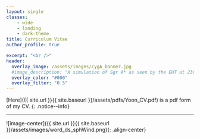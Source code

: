 ```yaml
---
layout: single
classes:
    - wide
    - landing
    - dark-theme
title: Curriculum Vitae
author_profile: true

excerpt: "<br />"
header:
  overlay_image: /assets/images/cygA_banner.jpg
  #image_description: "A simulation of Sgr A* as seen by the EHT at 230 GHz" 
  overlay_color: "#000"
  overlay_filter: "0.5"
---
```


[Here]({{ site.url }}{{ site.baseurl }}/assets/pdfs/Yoon_CV.pdf) is a pdf form of my CV.
{: .notice--info}

---

![image-center]({{ site.url }}{{ site.baseurl }}/assets/images/word_ds_sphWind.png){: .align-center}


